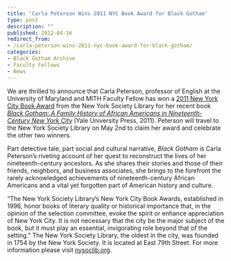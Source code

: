 ```yaml
---
title: 'Carla Peterson Wins 2011 NYC Book Award for Black Gotham'
type: post
description: ""
published: 2012-04-16
redirect_from: 
- /carla-peterson-wins-2011-nyc-book-award-for-black-gotham/
categories:
- Black Gotham Archive
- Faculty Fellows
- News
---
```

We are thrilled to announce that Carla Peterson, professor of English at the University of Maryland and MITH Faculty Fellow has won a [2011 New York City Book Award](http://www.nysoclib.org/awards/index.html) from the New York Society Library for her recent book _[Black Gotham: A Family History of African Americans in Nineteenth-Century New York City](http://yalepress.yale.edu/book.asp?isbn=9780300162554)_ (Yale University Press, 2011). Peterson will travel to the New York Society Library on May 2nd to claim her award and celebrate the other two winners.

Part detective tale, part social and cultural narrative, _Black Gotham_ is Carla Peterson’s riveting account of her quest to reconstruct the lives of her nineteenth-century ancestors. As she shares their stories and those of their friends, neighbors, and business associates, she brings to the forefront the rarely acknowledged achievements of nineteenth-century African Americans and a vital yet forgotten part of American history and culture.

“The New York Society Library’s New York City Book Awards, established in 1996, honor books of literary quality or historical importance that, in the opinion of the selection committee, evoke the spirit or enhance appreciation of New York City. It is not necessary that the city be the major subject of the book, but it must play an essential, invigorating role beyond that of the setting.” The New York Society Library, the oldest in the city, was founded in 1754 by the New York Society. It is located at East 79th Street. For more information please visit [nysoclib.org](http://nysoclib.org/).
